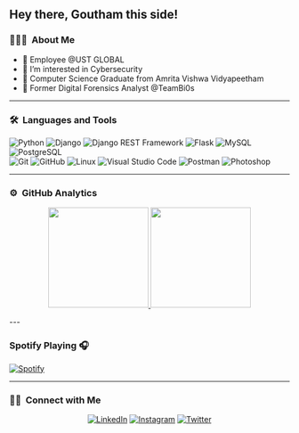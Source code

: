 ## Hey there, Goutham this side!

### 👨🏻‍💻 &nbsp;About Me

- 👋 Employee @UST GLOBAL
- 👀 I’m interested in Cybersecurity
- 🌱 Computer Science Graduate from Amrita Vishwa Vidyapeetham
- 💞️ Former Digital Forensics Analyst @TeamBi0s

---

### 🛠 &nbsp;Languages and Tools

  ![Python](https://img.shields.io/badge/-Python-333333?style=flat&logo=python)
  ![Django](https://img.shields.io/badge/-Django-092E20?style=flat&logo=django)
  ![Django REST Framework](https://img.shields.io/badge/-Django%20REST%20Framework-092E20?style=flat&logo=django)
  ![Flask](https://img.shields.io/badge/-Flask-000000?style=flat&logo=flask)
  ![MySQL](https://img.shields.io/badge/-MySQL-333333?style=flat&logo=mysql)
  ![PostgreSQL](https://img.shields.io/badge/-PostgreSQL-336791?style=flat&logo=PostgreSQL)  
  ![Git](https://img.shields.io/badge/-Git-333333?style=flat&logo=git)
  ![GitHub](https://img.shields.io/badge/-GitHub-333333?style=flat&logo=github)
  ![Linux](https://img.shields.io/badge/-Linux-003366?style=flat&logo=linux)
  ![Visual Studio Code](https://img.shields.io/badge/-Visual%20Studio%20Code-333333?style=flat&logo=visual-studio-code&logoColor=007ACC)
  ![Postman](https://img.shields.io/badge/-Postman-000000?style=flat&logo=postman)
  ![Photoshop](https://img.shields.io/badge/-Photoshop-333333?style=flat&logo=adobe-photoshop)    
  
---
### ⚙️ &nbsp;GitHub Analytics

<p align="center">
<a href="https://github.com/ShubhamSarda">
  <img height="180em" src="https://github-readme-stats-eight-theta.vercel.app/api?username=Goutham-Rajesh&show_icons=true&theme=buefy&include_all_commits=true&count_private=true"/>
  <img height="180em" src="https://github-readme-stats-eight-theta.vercel.app/api/top-langs/?username=Goutham-Rajesh&layout=compact&langs_count=8&theme=buefy"/>
</a>
</p>
---

### Spotify Playing 🎧
[![Spotify](https://novatorem.visualbean.vercel.app/api/spotify)](https://open.spotify.com/user/0r0jnh0wtvc45v59vsvrt9tvf?si=52d3a13722474637)


---


### 🤝🏻 &nbsp;Connect with Me 

<p align="center">
<a href="www.linkedin.com/in/goutham-rajesh-72a614209"><img alt="LinkedIn" src="https://img.shields.io/badge/linkedin-Goutham_Rajesh-blue"></a>
<a href="https://www.instagram.com/goutham_rajesh/"><img alt="Instagram" src="https://img.shields.io/badge/instagram-Goutham_Rajesh-red"></a>
<a href="gouthamrajesh5355@gmail.com"><img alt="Twitter" src="https://img.shields.io/badge/gmail-gouthamrajesh5355@gmail.com-blue"></a>
</p>

<!---
Goutham5355/Goutham5355 is a ✨ special ✨ repository because its `README.md` (this file) appears on your GitHub profile.
You can click the Preview link to take a look at your changes.
--->
